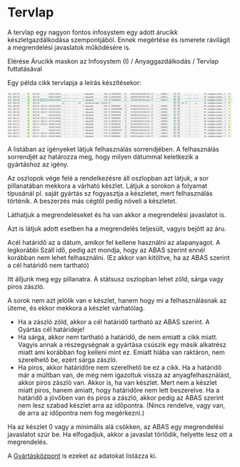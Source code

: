 # Tervlap

A tervlap egy nagyon fontos infosystem egy adott árucikk készletgazdálkodása szempontjából. Ennek megértése és ismerete rávilágít a megrendelési javaslatok működésére is.

Elérése Árucikk maskon az  Infosystem (I) / Anyaggazdálkodás / Tervlap futtatásával

Egy példa cikk tervlapja a leírás készítésekor:

![alt text](image-23.png)

A listában az igényeket látjuk felhasználás sorrendjében. A felhasználás sorrendjét az határozza meg, hogy milyen dátummal keletkezik a gyártáshoz az igény.

Az oszlopok vége felé a rendelkezésre áll oszlopban azt látjuk, a sor pillanatában mekkora a várható készlet.
Látjuk a sorokon a folyamat típusánál pl. saját gyártás sz fogyasztja a készletet, mert felhasználás történik. A beszerzés más cégtől pedig növeli a készletet.

Láthatjuk a megrendeléseket és ha van akkor a megrendelési javaslatot is.

Azt is látjuk adott esetben ha a megrendelés teljesült, vagyis bejött az áru.

Acél határidő az a dátum, amikor fel kellene használni az alapanyagot.
A legkorábbi Száll idő, pedig azt mondja, hogy az ABAS szerint ennél korábban nem lehet felhasználni. (Ez akkor van kitöltve, ha az ABAS szerint a cél határidő nem tartható)

Itt álljunk meg egy pillanatra. A státsusz oszlopban lehet zöld, sárga vagy piros zászló.

A sorok nem azt jelölik van e készlet, hanem hogy mi a felhasználásnak az üteme, és ekkor mekkora a készlet várhatólag.

 - Ha a zászló zöld, akkor a cél határidő tartható az ABAS szerint. A Gyártás cél határideje!
 - Ha sárga, akkor nem tartható a határidő, de nem emiatt a cikk miatt. Vagyis annak a részegységnak a gyártása csúszik egy másik alkatrész miatt ami korábban fog kelleni mint ez. Emiatt hiába van raktáron, nem szerelhető be, ezért sárga zászló.
 - Ha piros, akkor határidőre nem szerelhető be ez a cikk. Ha a határidő már a múltban van, de még nem igazoltuk vissza az anyagfelhasználást, akkor piros zászló van. Akkor is, ha van készlet. Mert nem a készlet miatt piros, hanem amiatt, hogy határidőre nem lett beszerelve.
 Ha a határidő a jövőben van és piros a zászló, akkor pedig az ABAS szerint nem lesz szabad készlet arra az időpontra. (Nincs rendelve, vagy van, de arra az időpontra nem fog megérkezni.)

Ha az készlet 0 vagy a minimális alá csökken, az ABAS egy megrendelési javaslatot szúr be. Ha elfogadjuk, akkor a javaslat törlődik, helyette lesz ott a megrendelés.

A [Gyártásközpont](../gyartas/gyartasi-kozpont.md) is ezeket az adatokat listázza ki.

